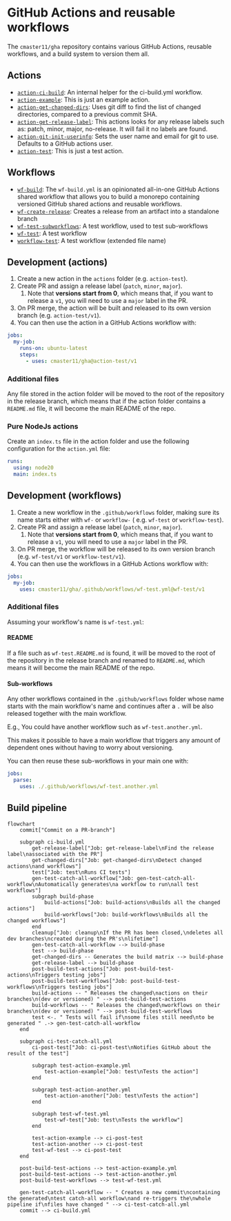 # GitHub Actions and reusable workflows

The `cmaster11/gha` repository contains various GitHub Actions, reusable workflows, and a build
system to version them all.

## Actions

<!-- GENERATE_ACTIONS BEGIN -->

- [`action-ci-build`](./actions/action-ci-build): An internal helper for the ci-build.yml workflow.
- [`action-example`](./actions/action-example): This is just an example action.
- [`action-get-changed-dirs`](./actions/action-get-changed-dirs): Uses git diff to find the list of changed directories, compared to a previous commit SHA.
- [`action-get-release-label`](./actions/action-get-release-label): This actions looks for any release labels such as: patch, minor, major, no-release. It will fail it no labels are found.
- [`action-git-init-userinfo`](./actions/action-git-init-userinfo): Sets the user name and email for git to use. Defaults to a GitHub actions user.
- [`action-test`](./actions/action-test): This is just a test action.
<!-- GENERATE_ACTIONS END -->

## Workflows

<!-- GENERATE_WORKFLOWS BEGIN -->

- [`wf-build`](./.github/workflows/wf-build.README.md): The `wf-build.yml` is an opinionated all-in-one GitHub Actions shared workflow that allows you to build a monorepo
  containing versioned GitHub shared actions and reusable workflows.
- [`wf-create-release`](./.github/workflows/wf-create-release.yml): Creates a release from an artifact into a standalone branch
- [`wf-test-subworkflows`](./.github/workflows/wf-test-subworkflows.yml): A test workflow, used to test sub-workflows
- [`wf-test`](./.github/workflows/wf-test.yml): A test workflow
- [`workflow-test`](./.github/workflows/workflow-test.yml): A test workflow (extended file name)
<!-- GENERATE_WORKFLOWS END -->

## Development (actions)

1. Create a new action in the `actions` folder (e.g. `action-test`).
2. Create PR and assign a release label (`patch`, `minor`, `major`).
   1. Note that **versions start from 0**, which means that, if you want to release a `v1`, you will need to use
      a `major` label in the PR.
3. On PR merge, the action will be built and released to its own version branch (e.g. `action-test/v1`).
4. You can then use the action in a GitHub Actions workflow with:

```yaml
jobs:
  my-job:
    runs-on: ubuntu-latest
    steps:
      - uses: cmaster11/gha@action-test/v1
```

### Additional files

Any file stored in the action folder will be moved to the root of the repository in the release branch, which means
that if the action folder contains a `README.md` file, it will become the main README of the repo.

### Pure NodeJs actions

Create an `index.ts` file in the action folder and use the following configuration for the `action.yml` file:

```yaml
runs:
  using: node20
  main: index.ts
```

## Development (workflows)

1. Create a new workflow in the `.github/workflows` folder, making sure its name starts either with `wf-`
   or `workflow-` (
   e.g. `wf-test` or `workflow-test`).
2. Create PR and assign a release label (`patch`, `minor`, `major`).
   1. Note that **versions start from 0**, which means that, if you want to release a `v1`, you will need to use
      a `major` label in the PR.
3. On PR merge, the workflow will be released to its own version branch (e.g. `wf-test/v1` or `workflow-test/v1`).
4. You can then use the workflows in a GitHub Actions workflow with:

```yaml
jobs:
  my-job:
    uses: cmaster11/gha/.github/workflows/wf-test.yml@wf-test/v1
```

### Additional files

Assuming your workflow's name is `wf-test.yml`:

#### README

If a file such as `wf-test.README.md` is found, it will be moved to the root of the repository in the release
branch and renamed to `README.md`, which means it will become the main README of the repo.

#### Sub-workflows

Any other workflows contained in the `.github/workflows` folder whose name starts with the main workflow's name and
continues after a `.` will be also released together with the main workflow.

E.g., You could have another workflow such as `wf-test.another.yml`.

This makes it possible to have a main workflow that triggers any amount of dependent ones without having to worry about
versioning.

You can then reuse these sub-workflows in your main one with:

```yaml
jobs:
  parse:
    uses: ./.github/workflows/wf-test.another.yml
```

## Build pipeline

<!-- NOTE: the diagram is stored in `./ARCHITECTURE.mermaid` -->

<!-- import:ARCHITECTURE.mermaid BEGIN -->

```mermaid
flowchart
    commit["Commit on a PR-branch"]

    subgraph ci-build.yml
        get-release-label["Job: get-release-label\nFind the release label\nassociated with the PR"]
        get-changed-dirs["Job: get-changed-dirs\nDetect changed actions\nand workflows"]
        test["Job: test\nRuns CI tests"]
        gen-test-catch-all-workflow["Job: gen-test-catch-all-workflow\nAutomatically generates\na workflow to run\nall test workflows"]
        subgraph build-phase
            build-actions["Job: build-actions\nBuilds all the changed actions"]
            build-workflows["Job: build-workflows\nBuilds all the changed workflows"]
        end
        cleanup["Job: cleanup\nIf the PR has been closed,\ndeletes all dev branches\ncreated during the PR's\nlifetime"]
        gen-test-catch-all-workflow --> build-phase
        test --> build-phase
        get-changed-dirs -- Generates the build matrix --> build-phase
        get-release-label --> build-phase
        post-build-test-actions["Job: post-build-test-actions\nTriggers testing jobs"]
        post-build-test-workflows["Job: post-build-test-workflows\nTriggers testing jobs"]
        build-actions -- " Releases the changed\nactions on their branches\n(dev or versioned) " --> post-build-test-actions
        build-workflows -- " Releases the changed\nworkflows on their branches\n(dev or versioned) " --> post-build-test-workflows
        test <-. " Tests will fail if\nsome files still need\nto be generated " .-> gen-test-catch-all-workflow
    end

    subgraph ci-test-catch-all.yml
        ci-post-test["Job: ci-post-test\nNotifies GitHub about the result of the test"]

        subgraph test-action-example.yml
            test-action-example["Job: test\nTests the action"]
        end

        subgraph test-action-another.yml
            test-action-another["Job: test\nTests the action"]
        end

        subgraph test-wf-test.yml
            test-wf-test["Job: test\nTests the workflow"]
        end

        test-action-example --> ci-post-test
        test-action-another --> ci-post-test
        test-wf-test --> ci-post-test
    end

    post-build-test-actions --> test-action-example.yml
    post-build-test-actions --> test-action-another.yml
    post-build-test-workflows --> test-wf-test.yml

    gen-test-catch-all-workflow -- " Creates a new commit\ncontaining the generated\ntest catch-all workflow\nand re-triggers the\nwhole pipeline if\nfiles have changed " --> ci-test-catch-all.yml
    commit --> ci-build.yml

```

<!-- import:ARCHITECTURE.mermaid END -->
